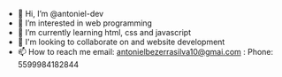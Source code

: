 - 👋 Hi, I’m @antoniel-dev
- 👀 I’m interested in web programming
- 🌱 I’m currently learning html, css and javascript
- 💞️ I'm looking to collaborate on and website development
- 📫 How to reach me email: antonielbezerrasilva10@gmai.com
                             : Phone: 5599984182844

<!---
antoniel-dev/antoniel-dev is a ✨ special ✨ repository because its `README.md` (this file) appears on your GitHub profile.
You can click the Preview link to take a look at your changes.
--->
